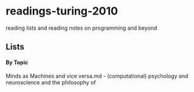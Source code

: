 # readings-turing-2010
reading lists and reading notes on programming and beyond

## Lists 

#### By Topic
Minds as Machines and vice versa.md - (computational) psychology and neuroscience and the philosophy of

